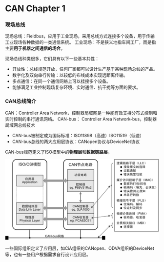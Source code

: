 # CAN Chapter 1

### 现场总线

现场总线：Fieldbus，应用于工业现场，采用总线方式连接多个设备，用于传输工业现场各种数据的一类通信系统。
工业现场：不是狭义地指车间工厂，而是指主要**用于机器之间通信的场合**。

现场总线种类很多，它们具有以下一些基本共性：

* 开放性：总线规范开放，任何厂家都可以设计生产基于某种现场总线的产品。
* 数字化及双向串行传输：以较低的布线成本实现远距离传输。
* 多点通信：在同一个通信网络上可以挂接多个设备。
* 能够满足工业控制现场复杂环境、实时通信、抗干扰等方面的要求。

### CAN总线简介

CAN：Controller Area Network，控制器局域网是一种能有效支持分布式控制和实时控制的串行通讯网络。
CAN-bus： Controller Area Network-bus，控制器局域网总线技术

* CAN-bus被制定成为国际标准：ISO11898（高速）ISO11519（低速）
* CAN-bus总线的两大应用层协议：CANopen协议与DeviceNet协议

CAN-bus规范定义了ISO模型中的**物理层**和**数据链路层**。

![CAN-bus的ISO模型](../images/CAN-1.1.jpg)

一些国际组织定义了应用层，如CiA组织的CANopen、ODVA组织的DeviceNet等，也有一些用户根据需求自行设计应用层。





